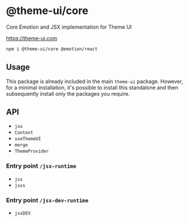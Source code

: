 # @theme-ui/core

Core Emotion and JSX implementation for Theme UI

https://theme-ui.com

```sh
npm i @theme-ui/core @emotion/react
```

## Usage

This package is already included in the main `theme-ui` package. However, for a
minimal installation, it's possible to install this standalone and then
subsequently install only the packages you require.

## API

- `jsx`
- `Context`
- `useThemeUI`
- `merge`
- `ThemeProvider`

### Entry point `/jsx-runtime`

- `jsx`
- `jsxs`

### Entry point `/jsx-dev-runtime`

- `jsxDEV`
